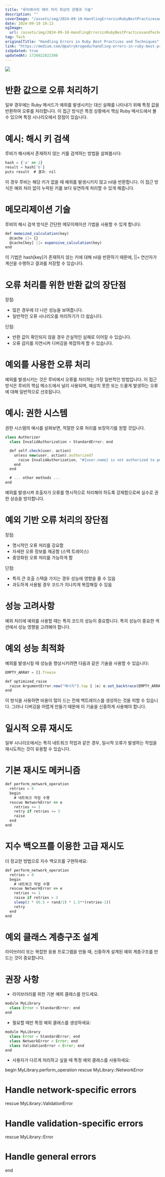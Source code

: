 ```yaml
---
title: "루비에서의 에러 처리 최상의 관행과 기술"
description: ""
coverImage: "/assets/img/2024-09-10-HandlingErrorsinRubyBestPracticesandTechniques_0.png"
date: 2024-09-10 19:13
ogImage: 
  url: /assets/img/2024-09-10-HandlingErrorsinRubyBestPracticesandTechniques_0.png
tag: Tech
originalTitle: "Handling Errors in Ruby Best Practices and Techniques"
link: "https://medium.com/@patrykrogedu/handling-errors-in-ruby-best-practices-and-techniques-86a04a071bde"
isUpdated: true
updatedAt: 1726022822386
---
```



<img src="/assets/img/2024-09-10-HandlingErrorsinRubyBestPracticesandTechniques_0.png" />

# 반환 값으로 오류 처리하기

일부 경우에는 Ruby 메서드가 예외를 발생시키는 대신 실패를 나타내기 위해 특정 값을 반환하여 오류를 처리합니다. 이 접근 방식은 특정 상황에서 핵심 Ruby 메서드에서 볼 수 있으며 특정 시나리오에서 장점이 있습니다.

# 예시: 해시 키 검색

<div class="content-ad"></div>

루비가 해시에서 존재하지 않는 키를 검색하는 방법을 살펴봅시다:

```js
hash = {'a' => 2}
result = hash['b']
puts result  # 결과: nil
```

이 경우 루비는 해당 키가 없을 때 예외를 발생시키지 않고 nil을 반환합니다. 이 접근 방식은 예외 처리 없이 누락된 키를 보다 유연하게 처리할 수 있게 해줍니다.

# 메모리제이션 기술

<div class="content-ad"></div>

루비의 해시 검색 방식은 간단한 메모이제이션 기법을 사용할 수 있게 합니다:

```js
def memoized_calculation(key)
  @cache ||= {}
  @cache[key] ||= expensive_calculation(key)
end
```

이 기법은 hash[key]가 존재하지 않는 키에 대해 nil을 반환하기 때문에, ||= 연산자가 계산을 수행하고 결과를 저장할 수 있습니다.

# 오류 처리를 위한 반환 값의 장단점

<div class="content-ad"></div>

장점:

- 많은 경우에 더 나은 성능을 보여줍니다.
- 일반적인 오류 시나리오를 처리하기가 더 쉽습니다.

단점:

- 반환 값이 확인되지 않을 경우 은실적인 실패로 이어질 수 있습니다.
- 오류 감지를 지연시켜 디버깅을 복잡하게 할 수 있습니다.

<div class="content-ad"></div>

# 예외를 사용한 오류 처리

예외를 발생시키는 것은 루비에서 오류를 처리하는 가장 일반적인 방법입니다. 이 접근 방식은 루비의 핵심 메소드에서 널리 사용되며, 예상치 못한 또는 드물게 발생하는 오류에 대해 일반적으로 선호됩니다.

# 예시: 권한 시스템

권한 시스템의 예시를 살펴보면, 적절한 오류 처리를 보장하기를 원할 것입니다.

<div class="content-ad"></div>

```js
class Authorizer
  class InvalidAuthorization < StandardError; end

  def self.check(user, action)
    unless new(user, action).authorized?
      raise InvalidAuthorization, "#{user.name} is not authorized to perform #{action}"
    end
  end

  # ... other methods ...
end
```

예외를 발생시켜 호출자가 오류를 명시적으로 처리해야 하도록 강제함으로써 실수로 권한 상승을 방지합니다.

# 예외 기반 오류 처리의 장단점

장점:

<div class="content-ad"></div>

- 명시적인 오류 처리를 강요함
- 자세한 오류 정보를 제공함 (스택 트레이스)
- 중앙화된 오류 처리를 가능하게 함

단점:
- 특히 큰 호출 스택을 가지는 경우 성능에 영향을 줄 수 있음
- 과도하게 사용될 경우 코드가 지나치게 복잡해질 수 있음

# 성능 고려사항

<div class="content-ad"></div>

예외 처리에 예외를 사용할 때는 특히 코드의 성능이 중요합니다. 특히 성능이 중요한 섹션에서 성능 영향을 고려해야 합니다.

# 예외 성능 최적화

예외를 발생시킬 때 성능을 향상시키려면 다음과 같은 기술을 사용할 수 있습니다:

```js
EMPTY_ARRAY = [].freeze

def optimized_raise
  raise ArgumentError.new("메시지").tap { |e| e.set_backtrace(EMPTY_ARRAY) }
end
```

<div class="content-ad"></div>

이 방식을 사용하면 비용이 많이 드는 전체 백트레이스를 생성하는 것을 피할 수 있습니다. 그러나 디버깅을 어렵게 만들기 때문에 이 기술을 신중하게 사용해야 합니다.

# 일시적 오류 재시도

일부 시나리오에서는 특히 네트워크 작업과 같은 경우, 일시적 오류가 발생하는 작업을 재시도하는 것이 유용할 수 있습니다.

# 기본 재시도 메커니즘

<div class="content-ad"></div>

```js
def perform_network_operation
  retries = 0
  begin
    # 네트워크 작업 수행
  rescue NetworkError => e
    retries += 1
    retry if retries <= 3
    raise
  end
end
```

# 지수 백오프를 이용한 고급 재시도

더 정교한 방법으로 지수 백오프를 구현하세요:

```js
def perform_network_operation
  retries = 0
  begin
    # 네트워크 작업 수행
  rescue NetworkError => e
    retries += 1
    raise if retries > 3
    sleep(3 * (0.5 + rand/2) * 1.5**(retries-1))
    retry
  end
end
```

<div class="content-ad"></div>

# 예외 클래스 계층구조 설계

라이브러리 또는 복잡한 응용 프로그램을 만들 때, 신중하게 설계된 예외 계층구조를 만드는 것이 중요합니다.

# 권장 사항

- 라이브러리를 위한 기본 예외 클래스를 만드세요.

<div class="content-ad"></div>

```js
module MyLibrary
  class Error < StandardError; end
end
```

- 필요할 때만 특정 예외 클래스를 생성하세요:

```js
module MyLibrary
  class Error < StandardError; end
  class NetworkError < Error; end
  class ValidationError < Error; end
end
```

- 사용자가 다르게 처리하고 싶을 때 특정 예외 클래스를 사용하세요:

<div class="content-ad"></div>


begin
  MyLibrary.perform_operation
rescue MyLibrary::NetworkError
  # Handle network-specific errors
rescue MyLibrary::ValidationError
  # Handle validation-specific errors
rescue MyLibrary::Error
  # Handle general errors
end
